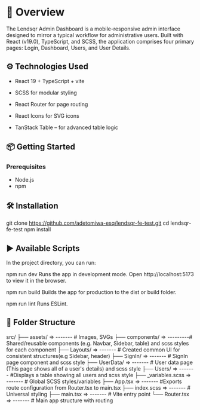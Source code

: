 # 📖 Overview

The Lendsqr Admin Dashboard is a mobile-responsive admin interface designed to mirror a typical workflow for administrative users. Built with React (v19.0), TypeScript, and SCSS, the application comprises four primary pages: Login, Dashboard, Users, and User Details.

## ⚙️ Technologies Used

- React 19 + TypeScript + vite

- SCSS for modular styling

- React Router for page routing

- React Icons for SVG icons

- TanStack Table – for advanced table logic

## 📦 Getting Started

### Prerequisites

- Node.js
- npm

## 🛠️ Installation

git clone https://github.com/adetomiwa-esq/lendsqr-fe-test.git
cd lendsqr-fe-test
npm install

## ▶️ Available Scripts

In the project directory, you can run:

npm run dev
Runs the app in development mode.
Open http://localhost:5173 to view it in the browser.

npm run build
Builds the app for production to the dist or build folder.

npm run lint
Runs ESLint.

## 📁 Folder Structure

src/
├── assets/ => ------- # Images, SVGs
├── components/ => ---------# Shared/reusable components (e.g. Navbar, Sidebar, table) and scss styles for each component
├── Layouts/ => ------- # Created common UI for consistent structures(e.g Sidebar, header)
├── SignIn/ => ------- # SignIn page component and scss style
├── UserData/ => ------- # User data page (This page shows all of a user's details) and scss style
├── Users/ => ------- #Displays a table showing all users and scss style
├── \_variables.scss => ------- # Global SCSS styles/variables
├── App.tsx => ------- #Exports route configuration from Router.tsx to main.tsx
├── index.scss => ------- # Universal styling
├── main.tsx => ------- # Vite entry point
└── Router.tsx => ------- # Main app structure with routing

